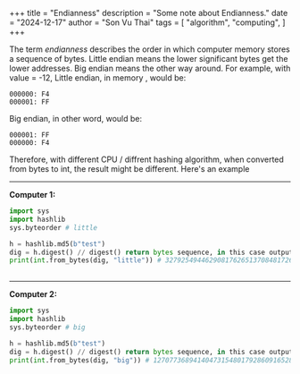 +++
title = "Endianness"
description = "Some note about Endianness."
date = "2024-12-17"
author = "Son Vu Thai"
tags = [
    "algorithm",
    "computing",
]
+++

The term *endianness* describes the order in which computer memory stores a sequence of bytes. Little endian means the lower significant bytes get the lower addresses. Big endian means the other way around. 
For example, with value = -12, Little endian, in memory , would be:
```
000000: F4
000001: FF
```
Big endian, in other word, would be:
```
000001: FF
000000: F4
```
Therefore, with different CPU / diffrent hashing algorithm, when converted from bytes to int, the result might be different. Here's an example

-----------------------------------------------------------------------------------------------------------------

**Computer 1:**
```python
import sys
import hashlib
sys.byteorder # little

h = hashlib.md5(b"test")
dig = h.digest() // digest() return bytes sequence, in this case output is in little endian
print(int.from_bytes(dig, "little")) # 327925494462908176265137084817260384009
    
```
-----------------------------------------------------------------------------------------------------------------
**Computer 2:**
```python
import sys
import hashlib
sys.byteorder # big

h = hashlib.md5(b"test")
dig = h.digest() // digest() return bytes sequence, in this case output is in little endian
print(int.from_bytes(dig, "big")) # 12707736894140473154801792860916528374
```



